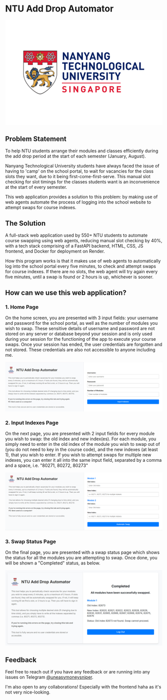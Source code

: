 # NTU Add Drop Automator

![NTU Logo](static/Nanyang_Technological_University-Logo.png)

## Problem Statement
To help NTU students arrange their modules and classes efficiently during the add drop period at the start of each semester (January, August).

Nanyang Technological University students have always faced the issue of having to 'camp' on the school portal, to wait for vacancies for the class slots they want, due to it being first-come-first-serve. This manual slot checking for slot timings for the classes students want is an inconvenience at the start of every semester.

This web application provides a solution to this problem: by making use of web agents automate the process of logging into the school website to attempt swaps for course indexes.

## The Solution
A full-stack web application used by 550+ NTU students to automate course swapping using web agents, reducing manual slot checking by 40%, with a tech stack comprising of a FastAPI backend, HTML, CSS, JS frontend, and Docker for deployment on Render.

How this program works is that it makes use of web agents to automatically log into the school portal every five minutes, to check and attempt swaps for course indexes. If there are no slots, the web agent will try again every five minutes, until a swap is found or 2 hours is up, whichever is sooner.

## How can we use this web application?

### 1. Home Page
On the home screen, you are presented with 3 input fields: your username and password for the school portal, as well as the number of modules you wish to swap. These sensitive details of username and password are not stored on any server or database beyond your session and is only used during your session for the functioning of the app to execute your course swaps. Once your session has ended, the user credentials are forgotten and not stored. These credentials are also not accessible to anyone including me.

![Index Page](static/NTU-Add-Drop-Automator-Index.jpg)

### 2. Input Indexes Page
On the next page, you are presented with 2 input fields for every module you wish to swap: the old index and new index(es). For each module, you simply need to enter in the old index of the module you wish to swap out of (you do not need to key in the course code), and the new indexes (at least 1), that you wish to enter. If you wish to attempt swaps for multiple new indexes, you can enter it all into the same input field, separated by a comma and a space, i.e. "80271, 80272, 80273"

![Swap Status Page](static/NTU-Add-Drop-Automator-Input-Index.png)

### 3. Swap Status Page
On the final page, you are presented with a swap status page which shows the status for all the modules you are attempting to swap. Once done, you will be shown a "Completed" status, as below.

![Swap Status Page](static/NTU-Add-Drop-Automator-Swap-Complete.jpg)

## Feedback
Feel free to reach out if you have any feedback or are running into any issues on Telegram [@uneasymoneysniper](t.me/uneasymoneysniper).

I'm also open to any collaborations! Especially with the frontend haha as it's not very nice-looking.